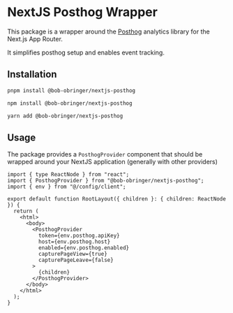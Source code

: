 # NextJS Posthog Wrapper

This package is a wrapper around the [Posthog](https://posthog.com/) analytics library for the Next.js App Router.

It simplifies posthog setup and enables event tracking.

## Installation

```bash
pnpm install @bob-obringer/nextjs-posthog
```

```bash
npm install @bob-obringer/nextjs-posthog
```

```bash
yarn add @bob-obringer/nextjs-posthog
```

## Usage

The package provides a `PosthogProvider` component that should be
wrapped around your NextJS application (generally with other providers)

```tsx
import { type ReactNode } from "react";
import { PosthogProvider } from "@bob-obringer/nextjs-posthog";
import { env } from "@/config/client";

export default function RootLayout({ children }: { children: ReactNode }) {
  return (
    <html>
      <body>
        <PosthogProvider
          token={env.posthog.apiKey}
          host={env.posthog.host}
          enabled={env.posthog.enabled}
          capturePageView={true}
          capturePageLeave={false}
        >
          {children}
        </PosthogProvider>
      </body>
    </html>
  );
}
```
